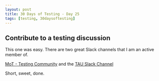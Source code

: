 ```yaml
---
layout: post
title: 30 Days of Testing - Day 25
tags: [testing, 30daysoftesting]
---
```


## Contribute to a testing discussion

This one was easy.  There are two great Slack channels that I am an active member of.

[MoT - Testing Community](http://testers.chat/) and the
[TAU Slack Channel](https://tauslacksignupapp.herokuapp.com)

Short, sweet, done.
